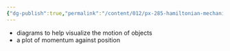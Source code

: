 ```yaml
---
{"dg-publish":true,"permalink":"/content/012/px-285-hamiltonian-mechanics-and-fluid-dynamics/f-hamilton-s-equations/px-285-f2-phase-space/","created":"2024-11-25T10:50:32.000+00:00","updated":"2024-12-09T18:43:28.557+00:00"}
---
```


- diagrams to help visualize the motion of objects
- a plot of momentum against position
